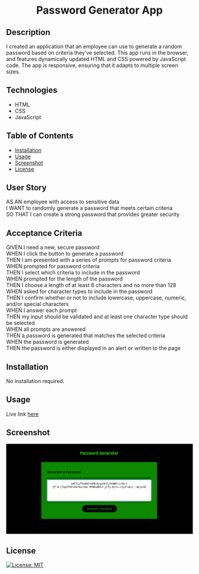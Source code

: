 <h1 align="center">Password Generator App</h1>

## Description 

I created an application that an employee can use to generate a random password based on criteria they’ve selected. This app runs in the browser, and features dynamically updated HTML and CSS powered by JavaScript code. The app is responsive, ensuring that it adapts to multiple screen sizes.

## Technologies
- HTML
- CSS
- JavaScript

## Table of Contents

- [Installation](#installation)
- [Usage](#usage)
- [Screenshot](#screenshot)
- [License](#license)

## User Story
AS AN employee with access to sensitive data<br>
I WANT to randomly generate a password that meets certain criteria<br>
SO THAT I can create a strong password that provides greater security<br>

## Acceptance Criteria
GIVEN I need a new, secure password<br>
WHEN I click the button to generate a password<br>
THEN I am presented with a series of prompts for password criteria<br>
WHEN prompted for password criteria<br>
THEN I select which criteria to include in the password<br>
WHEN prompted for the length of the password<br>
THEN I choose a length of at least 8 characters and no more than 128 <br>
WHEN asked for character types to include in the password<br>
THEN I confirm whether or not to include lowercase, uppercase, numeric, and/or special characters<br>
WHEN I answer each prompt<br>
THEN my input should be validated and at least one character type should be selected<br>
WHEN all prompts are answered<br>
THEN a password is generated that matches the selected criteria<br>
WHEN the password is generated<br>
THEN the password is either displayed in an alert or written to the page

## Installation

No installation required.

## Usage
Live link [here](https://brianlockerbie.github.io/password-generator-app/)


## Screenshot
<img src="./assets/images/workImg6.png">

## License

[![License: MIT](https://img.shields.io/badge/License-MIT-yellow.svg)](https://opensource.org/licenses/MIT)
